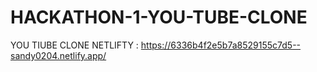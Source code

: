 # HACKATHON-1-YOU-TUBE-CLONE
YOU TIUBE CLONE
NETLIFTY : https://6336b4f2e5b7a8529155c7d5--sandy0204.netlify.app/
